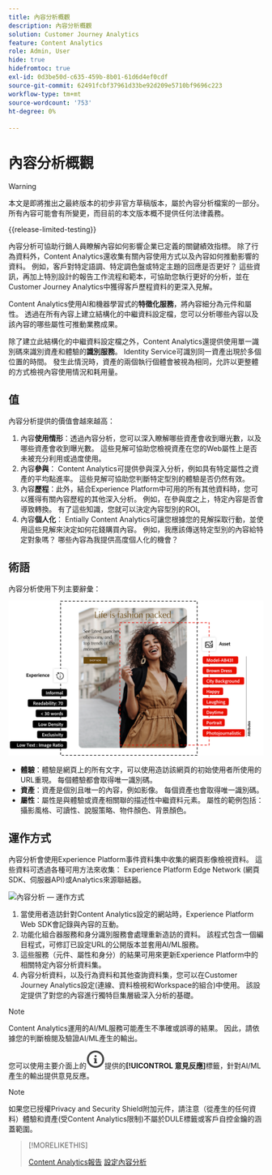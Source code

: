 ```yaml
---
title: 內容分析概觀
description: 內容分析概觀
solution: Customer Journey Analytics
feature: Content Analytics
role: Admin, User
hide: true
hidefromtoc: true
exl-id: 0d3be50d-c635-459b-8b01-61d6d4ef0cdf
source-git-commit: 62491fcbf37961d33be92d209e5710bf9696c223
workflow-type: tm+mt
source-wordcount: '753'
ht-degree: 0%

---
```


# 內容分析概觀

>[!WARNING]
>
>本文是即將推出之最終版本的初步非官方草稿版本，屬於內容分析檔案的一部分。 所有內容可能會有所變更，而目前的本文版本概不提供任何法律義務。
>

{{release-limited-testing}}

內容分析可協助行銷人員瞭解內容如何影響企業已定義的關鍵績效指標。 除了行為資料外，Content Analytics還收集有關內容使用方式以及內容如何推動影響的資料。 例如，客戶對特定語調、特定調色盤或特定主題的回應是否更好？ 這些資訊，再加上特別設計的報告工作流程和範本，可協助您執行更好的分析，並在Customer Journey Analytics中獲得客戶歷程資料的更深入見解。

Content Analytics使用AI和機器學習式的&#x200B;**特徵化服務**，將內容細分為元件和屬性。 透過在所有內容上建立結構化的中繼資料設定檔，您可以分析哪些內容以及該內容的哪些屬性可推動業務成果。

除了建立此結構化的中繼資料設定檔之外，Content Analytics還提供使用單一識別碼來識別資產和體驗的&#x200B;**識別服務**。 Identity Service可識別同一資產出現於多個位置的時間。 發生此情況時，資產的兩個執行個體會被視為相同，允許以更整體的方式檢視內容使用情況和耗用量。

## 值

內容分析提供的價值會越來越高：

1. 內容&#x200B;**使用情形**：透過內容分析，您可以深入瞭解哪些資產會收到曝光數，以及哪些資產會收到曝光數。 這些見解可協助您檢視資產在您的Web屬性上是否未被充分利用或過度使用。
1. 內容&#x200B;**參與**： Content Analytics可提供參與深入分析，例如具有特定屬性之資產的平均點進率。 這些見解可協助您判斷特定型別的體驗是否仍然有效。
1. 內容&#x200B;**歷程**：此外，結合Experience Platform中可用的所有其他資料時，您可以獲得有關內容歷程的其他深入分析。 例如，在參與度之上，特定內容是否會導致轉換。 有了這些知識，您就可以決定內容型別的ROI。
1. 內容&#x200B;**個人化**： Entially Content Analytics可讓您根據您的見解採取行動，並使用這些見解來決定如何花錢購買內容。 例如，我應該傳送特定型別的內容給特定對象嗎？ 哪些內容為我提供高度個人化的機會？

## 術語

內容分析使用下列主要辭彙：

![Assets與體驗](/help/content-analytics/assets//content-analytics-experience-asset.png)

* **體驗**：體驗是網頁上的所有文字，可以使用造訪該網頁的初始使用者所使用的URL重現。 每個體驗都會取得唯一識別碼。
* **資產**：資產是個別且唯一的內容，例如影像。 每個資產也會取得唯一識別碼。
* **屬性**：屬性是與體驗或資產相關聯的描述性中繼資料元素。 屬性的範例包括：攝影風格、可讀性、說服策略、物件顏色、背景顏色。

## 運作方式

內容分析會使用Experience Platform事件資料集中收集的網頁影像檢視資料。 這些資料可透過各種可用方法來收集： Experience Platform Edge Network (網頁SDK、伺服器API)或Analytics來源聯結器。

![內容分析 — 運作方式](assets/aca-overview.gif)


1. 當使用者造訪針對Content Analytics設定的網站時，Experience Platform Web SDK會記錄與內容的互動。
1. 功能化組合器服務和身分識別服務會處理重新造訪的資料。 該程式包含一個編目程式，可修訂已設定URL的公開版本並套用AI/ML服務。
1. 這些服務（元件、屬性和身分）的結果可用來更新Experience Platform中的相關特定內容分析資料集。
1. 內容分析資料，以及行為資料和其他查詢資料集，您可以在Customer Journey Analytics設定(連線、資料檢視和Workspace的組合)中使用。 該設定提供了對您的內容進行獨特巨集層級深入分析的基礎。

>[!NOTE]
>
>Content Analytics運用的AI/ML服務可能產生不準確或誤導的結果。 因此，請依據您的判斷檢閱及驗證AI/ML產生的輸出。
>
>您可以使用主要介面上的![資訊大綱](/help/assets/icons/InfoOutline.svg)提供的&#x200B;**[!UICONTROL 意見反應]**&#x200B;標籤，針對AI/ML產生的輸出提供意見反應。
>

>[!NOTE]
>
>如果您已授權Privacy and Security Shield附加元件，請注意（從產生的任何資料）體驗和資產(受Content Analytics限制)不屬於DULE標籤或客戶自控金鑰的涵蓋範圍。
>


>[!MORELIKETHIS]
>
>[Content Analytics報告](report/report.md)
>[設定內容分析](config/configuration.md)
>